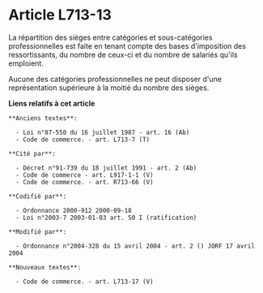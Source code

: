 # Article L713-13

La répartition des sièges entre catégories et sous-catégories professionnelles est faite en tenant compte des bases
d'imposition des ressortissants, du nombre de ceux-ci et du nombre de salariés qu'ils emploient.

Aucune des catégories professionnelles ne peut disposer d'une représentation supérieure à la moitié du nombre des sièges.

**Liens relatifs à cet article**

	**Anciens textes**:

	  - Loi n°87-550 du 16 juillet 1987 - art. 16 (Ab)
	  - Code de commerce. - art. L713-7 (T)

	**Cité par**:

	  - Décret n°91-739 du 18 juillet 1991 - art. 2 (Ab)
	  - Code de commerce - art. L917-1-1 (V)
	  - Code de commerce. - art. R713-66 (V)

	**Codifié par**:

	  - Ordonnance 2000-912 2000-09-18
	  - Loi n°2003-7 2003-01-03 art. 50 I (ratification)

	**Modifié par**:

	  - Ordonnance n°2004-328 du 15 avril 2004 - art. 2 () JORF 17 avril 2004

	**Nouveaux textes**:

	  - Code de commerce. - art. L713-17 (V)
